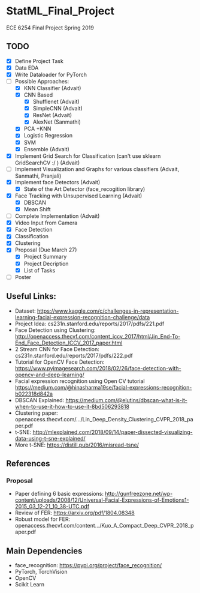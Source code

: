 # StatML_Final_Project
ECE 6254 Final Project Spring 2019

## TODO
- [x] Define Project Task
- [x] Data EDA
- [x] Write Dataloader for PyTorch
- [ ] Possible Approaches:
  - [x] KNN Classifier (Advait)
  - [x] CNN Based
    - [x] Shufflenet (Advait)
    - [x] SimpleCNN (Advait)
    - [x] ResNet (Advait)
    - [x] AlexNet (Sanmathi)
  - [x] PCA +KNN
  - [x] Logistic Regression
  - [x] SVM
  - [x] Ensemble (Advait)
- [x] Implement Grid Search for Classification (can't use sklearn GridSearchCV :/ ) (Advait)
- [ ] Implement Visualization and Graphs for various classifiers (Advait, Sanmathi, Pranjali)
- [x] Implement face Detectors (Advait)
  - [x] State of the Art Detector (face_recogition library) 
- [x] Face Tracking with Unsupervised Learning (Advait)
  - [x] DBSCAN
  - [x] Mean Shift
- [ ] Complete Implementation (Advait)
 - [x] Video Input from Camera 
 - [x] Face Detection 
 - [x] Classification 
 - [x] Clustering
- [x] Proposal (Due March 27)
  - [x] Project Summary
  - [x] Project Decription
  - [x] List of Tasks
- [ ] Poster
## Useful Links:
* Dataset: https://www.kaggle.com/c/challenges-in-representation-learning-facial-expression-recognition-challenge/data
* Project Idea: cs231n.stanford.edu/reports/2017/pdfs/221.pdf
* Face Detection using Clustering: http://openaccess.thecvf.com/content_iccv_2017/html/Jin_End-To-End_Face_Detection_ICCV_2017_paper.html
* 2 Stream CNN for Face Detection: cs231n.stanford.edu/reports/2017/pdfs/222.pdf
* Tutorial for OpenCV Face Detection: https://www.pyimagesearch.com/2018/02/26/face-detection-with-opencv-and-deep-learning/
* Facial expression recognition using Open CV tutorial https://medium.com/@hinasharma19se/facial-expressions-recognition-b022318d842a
* DBSCAN Explained: https://medium.com/@elutins/dbscan-what-is-it-when-to-use-it-how-to-use-it-8bd506293818
* Clustering paper: openaccess.thecvf.com/.../Lin_Deep_Density_Clustering_CVPR_2018_paper.pdf
* t-SNE: http://mlexplained.com/2018/09/14/paper-dissected-visualizing-data-using-t-sne-explained/
* More t-SNE: https://distill.pub/2016/misread-tsne/
## References
### Proposal
* Paper defining 6 basic expressions: http://gunfreezone.net/wp-content/uploads/2008/12/Universal-Facial-Expressions-of-Emotions1-2015_03_12-21_10_38-UTC.pdf
* Review of FER: https://arxiv.org/pdf/1804.08348
* Robust model for FER: openaccess.thecvf.com/content.../Kuo_A_Compact_Deep_CVPR_2018_paper.pdf

## Main Dependencies
* face_recognition: https://pypi.org/project/face_recognition/
* PyTorch, TorchVision
* OpenCV
* Scikit Learn

